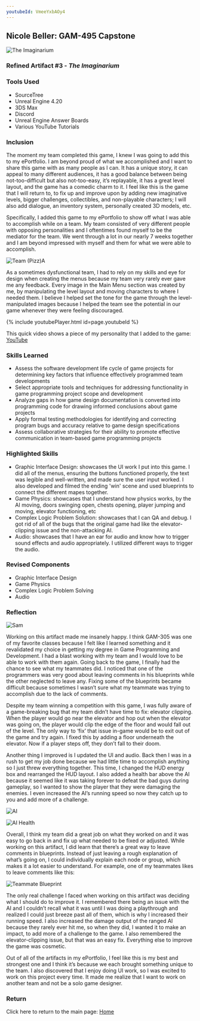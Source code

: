 ```yaml
---
youtubeId: VmeeYxbAOy4
---
```


## Nicole Beller: GAM-495 Capstone 

![The Imaginarium](https://github.com/NicBee/NicBee.github.io/blob/master/TheImaginarium_1.jpg?raw=true "The Imaginarium")

### Refined Artifact #3 - *The Imaginarium*

### **Tools Used**
 - SourceTree
 - Unreal Engine 4.20
 - 3DS Max
 - Discord
 - Unreal Engine Answer Boards
 - Various YouTube Tutorials
 
### **Inclusion**

The moment my team completed this game, I knew I was going to add this to my ePortfolio. I am beyond proud of what we accomplished and I want to share this game with as many people as I can. It has a unique story, it can appeal to many different audiences, it has a good balance between being not-too-difficult but also not-too-easy, it’s replayable, it has a great level layout, and the game has a comedic charm to it. I feel like this is the game that I will return to, to fix up and improve upon by adding new imaginative levels, bigger challenges, collectibles, and non-playable characters; I will also add dialogue, an inventory system, personally created 3D models, etc.
 
Specifically, I added this game to my ePortfolio to show off what I was able to accomplish while on a team. My team consisted of very different people with opposing personalities and I oftentimes found myself to be the mediator for the team. We went through a lot in our nearly 7 weeks together and I am beyond impressed with myself and them for what we were able to accomplish. 

 ![Team (Pizz)A](https://github.com/NicBee/NicBee.github.io/blob/master/TheImaginarium_2.JPG?raw=true "Team (Pizz)A")

As a sometimes dysfunctional team, I had to rely on my skills and eye for design when creating the menus because my team very rarely ever gave me any feedback. Every image in the Main Menu section was created by me, by manipulating the level layout and moving characters to where I needed them. I believe I helped set the tone for the game through the level-manipulated images because I helped the team see the potential in our game whenever they were feeling discouraged.

{% include youtubePlayer.html id=page.youtubeId %}

This quick video shows a piece of my personality that I added to the game: [YouTube](https://youtu.be/VmeeYxbAOy4)

### **Skills Learned**
  - Assess the software development life cycle of game projects for determining key factors that influence effectively programmed team developments
  - Select appropriate tools and techniques for addressing functionality in game programming project scope and development
  - Analyze gaps in how game design documentation is converted into programming code for drawing informed conclusions about game projects
  - Apply formal testing methodologies for identifying and correcting program bugs and accuracy relative to game design specifications
  - Assess collaborative strategies for their ability to promote effective communication in team-based game programming projects
  
### **Highlighted Skills**
  - Graphic Interface Design: showcases the UI work I put into this game.  I did all of the menus, ensuring the buttons functioned properly, the text was legible and well-written, and made sure the user input worked.  I also developed and filmed the ending 'win' scene and used blueprints to connect the different mapes together.
  - Game Physics: showcases that I understand how physics works, by the AI moving, doors swinging open, chests opening, player jumping and moving, elevator functioning, etc
  - Complex Logic Problem Solution: showcases that I can QA and debug.  I got rid of all of the bugs that the original game had like the elevator-clipping issue and the non-attacking AI.
  - Audio: showcases that I have an ear for audio and know how to trigger sound effects and audio appropriately.  I utilized different ways to trigger the audio.
   
### **Revised Components**
- Graphic Interface Design
- Game Physics
- Complex Logic Problem Solving
- Audio
  
### **Reflection**

 ![Sam](https://github.com/NicBee/NicBee.github.io/blob/master/TheImaginarium_4.JPG?raw=true "Sam")

Working on this artifact made me insanely happy. I think GAM-305 was one of my favorite classes because I felt like I learned something and it revalidated my choice in getting my degree in Game Programming and Development. I had a blast working with my team and I would love to be able to work with them again. Going back to the game, I finally had the chance to see what my teammates did. I noticed that one of the programmers was very good about leaving comments in his blueprints while the other neglected to leave any. Fixing some of the blueprints became difficult because sometimes I wasn’t sure what my teammate was trying to accomplish due to the lack of comments.

Despite my team winning a competition with this game, I was fully aware of a game-breaking bug that my team didn’t have time to fix: elevator clipping. When the player would go near the elevator and hop out when the elevator was going on, the player would clip the edge of the floor and would fall out of the level. The only way to ‘fix’ that issue in-game would be to exit out of the game and try again. I fixed this by adding a floor underneath the elevator. Now if a player steps off, they don’t fall to their doom.

Another thing I improved is I updated the UI and audio. Back then I was in a rush to get my job done because we had little time to accomplish anything so I just threw everything together. This time, I changed the HUD energy box and rearranged the HUD layout. I also added a health bar above the AI because it seemed like it was taking forever to defeat the bad guys during gameplay, so I wanted to show the player that they were damaging the enemies. I even increased the AI’s running speed so now they catch up to you and add more of a challenge.

 ![AI](https://github.com/NicBee/NicBee.github.io/blob/master/TheImaginarium_3.JPG?raw=true "AI")

 ![AI Health](https://github.com/NicBee/NicBee.github.io/blob/master/TheImaginarium_5.JPG?raw=true "AI Health")

Overall, I think my team did a great job on what they worked on and it was easy to go back in and fix up what needed to be fixed or adjusted. While working on this artifact, I did learn that there’s a great way to leave comments in blueprints. Instead of just leaving a rough explanation of what’s going on, I could individually explain each node or group, which makes it a lot easier to understand. For example, one of my teammates likes to leave comments like this:
 
  ![Teammate Blueprint](https://github.com/NicBee/NicBee.github.io/blob/master/TheImaginarium_6.JPG?raw=true "Teammate Blueprint")

The only real challenge I faced when working on this artifact was deciding what I should do to improve it. I remembered there being an issue with the AI and I couldn’t recall what it was until I was doing a playthrough and realized I could just breeze past all of them, which is why I increased their running speed. I also increased the damage output of the ranged AI because they rarely ever hit me, so when they did, I wanted it to make an impact, to add more of a challenge to the game. I also remembered the elevator-clipping issue, but that was an easy fix. Everything else to improve the game was cosmetic.

Out of all of the artifacts in my ePortfolio, I feel like this is my best and strongest one and I think it’s because we each brought something unique to the team. I also discovered that I enjoy doing UI work, so I was excited to work on this project every time. It made me realize that I want to work on another team and not be a solo game designer.

### Return

Click here to return to the main page: [Home](/index.md)
